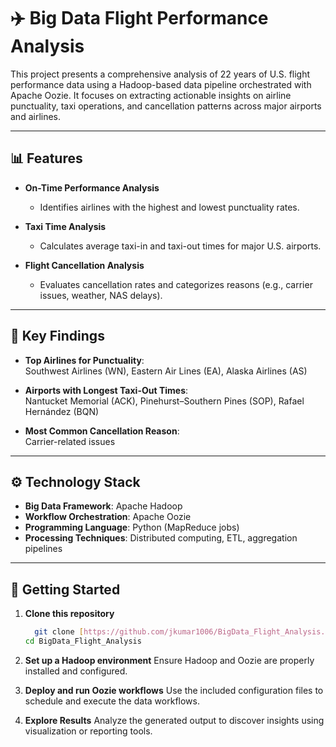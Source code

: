 # ✈️ Big Data Flight Performance Analysis

This project presents a comprehensive analysis of 22 years of U.S. flight performance data using a Hadoop-based data pipeline orchestrated with Apache Oozie. It focuses on extracting actionable insights on airline punctuality, taxi operations, and cancellation patterns across major airports and airlines.

---

## 📊 Features

- **On-Time Performance Analysis**
  - Identifies airlines with the highest and lowest punctuality rates.
  
- **Taxi Time Analysis**
  - Calculates average taxi-in and taxi-out times for major U.S. airports.
  
- **Flight Cancellation Analysis**
  - Evaluates cancellation rates and categorizes reasons (e.g., carrier issues, weather, NAS delays).

---

## 📌 Key Findings

- **Top Airlines for Punctuality**:  
  Southwest Airlines (WN), Eastern Air Lines (EA), Alaska Airlines (AS)

- **Airports with Longest Taxi-Out Times**:  
  Nantucket Memorial (ACK), Pinehurst–Southern Pines (SOP), Rafael Hernández (BQN)

- **Most Common Cancellation Reason**:  
  Carrier-related issues

---

## ⚙️ Technology Stack

- **Big Data Framework**: Apache Hadoop  
- **Workflow Orchestration**: Apache Oozie  
- **Programming Language**: Python (MapReduce jobs)  
- **Processing Techniques**: Distributed computing, ETL, aggregation pipelines

---

## 🚀 Getting Started

1. **Clone this repository**  
   ```bash
     git clone [https://github.com/jkumar1006/BigData_Flight_Analysis.git]
   cd BigData_Flight_Analysis
2. **Set up a Hadoop environment**
Ensure Hadoop and Oozie are properly installed and configured.

3. **Deploy and run Oozie workflows**
Use the included configuration files to schedule and execute the data workflows.

4. **Explore Results**
Analyze the generated output to discover insights using visualization or reporting tools.

